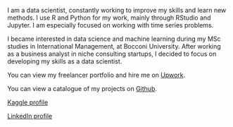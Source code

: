 I am a data scientist, constantly working to improve my skills and learn new methods. I use R and Python for my work, mainly through RStudio and Jupyter. I am especially focused on working with time series problems.

I became interested in data science and machine learning during my MSc studies in International Management, at Bocconi University.
After working as a business analyst in niche consulting startups, I decided to focus on developing my skills as a data scientist.

You can view my freelancer portfolio and hire me on [Upwork](https://www.upwork.com/freelancers/~01756762460f175190?s=1110580759050571776).

You can view a catalogue of my projects on [Github](https://github.com/AhmetZamanis/ProjectCatalog).

[Kaggle profile](https://www.kaggle.com/ahmetzamanis)

[LinkedIn profile](https://www.linkedin.com/in/ahmetzamanis/)

<!---
AhmetZamanis/AhmetZamanis is a ✨ special ✨ repository because its `README.md` (this file) appears on your GitHub profile.
You can click the Preview link to take a look at your changes.
--->
